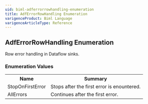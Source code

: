 ```yaml
---
uid: biml-adferrorrowhandling-enumeration
title: AdfErrorRowHandling Enumeration
varigenceProduct: Biml Language
varigenceArticleType: Reference
---
```


## AdfErrorRowHandling Enumeration<div class="LanguageSummary"><div class ="SummaryItem">Row error handling in Dataflow sinks.</div></div><div class="EnumValueGroup">### Enumeration Values<table id="EnumValue" class="MemberList"><tbody><tr><th class="MemberNameColumnHeader">Name</th><th class="MemberSummaryColumnHeader">Summary</th></tr><tr class="cd0"><td class="MemberName">StopOnFirstError</td><td class="MemberSummary"><div class ="SummaryItem">Stops after the first error is enountered.</div> </td></tr><tr class="cd1"><td class="MemberName">AllErrors</td><td class="MemberSummary"><div class ="SummaryItem">Continues after the first error.</div> </td></tr></tbody></table></div>